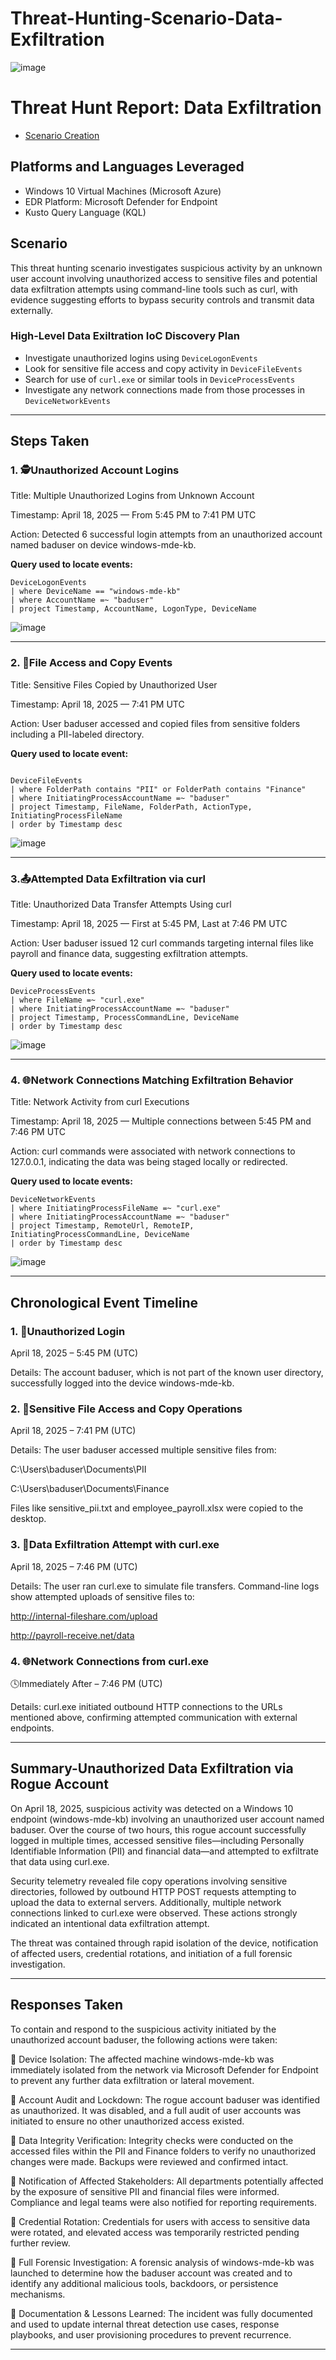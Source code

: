 # Threat-Hunting-Scenario-Data-Exfiltration
![image](https://github.com/user-attachments/assets/bb8cbb85-291f-47cd-a8c1-60cb788b7261)


# Threat Hunt Report: Data Exfiltration
- [Scenario Creation](https://github.com/KBrown233/Threat-Hunting-Scenario-Data-Exfiltration-Data/blob/main/Data%20Exfiltration%20Scenario%20Creation)

## Platforms and Languages Leveraged
- Windows 10 Virtual Machines (Microsoft Azure)
- EDR Platform: Microsoft Defender for Endpoint
- Kusto Query Language (KQL)


##  Scenario

This threat hunting scenario investigates suspicious activity by an unknown user account involving unauthorized access to sensitive files and potential data exfiltration attempts using command-line tools such as curl, with evidence suggesting efforts to bypass security controls and transmit data externally.

### High-Level Data Exiltration IoC Discovery Plan

- Investigate unauthorized logins using `DeviceLogonEvents`
- Look for sensitive file access and copy activity in `DeviceFileEvents`
- Search for use of `curl.exe` or similar tools in `DeviceProcessEvents`
- Investigate any network connections made from those processes in `DeviceNetworkEvents`

---

## Steps Taken

### 1. 🕵️Unauthorized Account Logins
Title: Multiple Unauthorized Logins from Unknown Account

Timestamp: April 18, 2025 — From 5:45 PM to 7:41 PM UTC

Action: Detected 6 successful login attempts from an unauthorized account named baduser on device windows-mde-kb.


**Query used to locate events:**

```kql
DeviceLogonEvents
| where DeviceName == "windows-mde-kb"
| where AccountName =~ "baduser"
| project Timestamp, AccountName, LogonType, DeviceName

```
![image](https://github.com/user-attachments/assets/042619bb-08fc-433f-895b-1987abf547c8)




---

### 2. 📁File Access and Copy Events
Title: Sensitive Files Copied by Unauthorized User

Timestamp: April 18, 2025 — 7:41 PM UTC

Action: User baduser accessed and copied files from sensitive folders including a PII-labeled directory.

**Query used to locate event:**

```kql

DeviceFileEvents
| where FolderPath contains "PII" or FolderPath contains "Finance"
| where InitiatingProcessAccountName =~ "baduser"
| project Timestamp, FileName, FolderPath, ActionType, InitiatingProcessFileName
| order by Timestamp desc

```
![image](https://github.com/user-attachments/assets/7cd09ae6-c2af-4028-b6d1-0a9a6acaf646)

>

---

### 3.📤Attempted Data Exfiltration via curl
Title: Unauthorized Data Transfer Attempts Using curl

Timestamp: April 18, 2025 — First at 5:45 PM, Last at 7:46 PM UTC

Action: User baduser issued 12 curl commands targeting internal files like payroll and finance data, suggesting exfiltration attempts.

**Query used to locate events:**

```kql
DeviceProcessEvents
| where FileName =~ "curl.exe"
| where InitiatingProcessAccountName =~ "baduser"
| project Timestamp, ProcessCommandLine, DeviceName
| order by Timestamp desc

```
![image](https://github.com/user-attachments/assets/6bf98e35-1762-4736-8bb1-ec0d13191385)

>

---

### 4. 🌐Network Connections Matching Exfiltration Behavior
Title: Network Activity from curl Executions

Timestamp: April 18, 2025 — Multiple connections between 5:45 PM and 7:46 PM UTC

Action: curl commands were associated with network connections to 127.0.0.1, indicating the data was being staged locally or redirected.

**Query used to locate events:**

```kql
DeviceNetworkEvents
| where InitiatingProcessFileName =~ "curl.exe"
| where InitiatingProcessAccountName =~ "baduser"
| project Timestamp, RemoteUrl, RemoteIP, InitiatingProcessCommandLine, DeviceName
| order by Timestamp desc

```
![image](https://github.com/user-attachments/assets/8f02a1e2-1d04-4c3f-80f9-3c32200b64c9)

>

---

## Chronological Event Timeline 

### 1. 🔐Unauthorized Login

April 18, 2025 – 5:45 PM (UTC)

Details: The account baduser, which is not part of the known user directory, successfully logged into the device windows-mde-kb.

### 2. 📂Sensitive File Access and Copy Operations

April 18, 2025 – 7:41 PM (UTC)

Details: The user baduser accessed multiple sensitive files from:

C:\Users\baduser\Documents\PII

C:\Users\baduser\Documents\Finance

Files like sensitive_pii.txt and employee_payroll.xlsx were copied to the desktop.

### 3. 🚨Data Exfiltration Attempt with curl.exe

April 18, 2025 – 7:46 PM (UTC)

Details: The user ran curl.exe to simulate file transfers. Command-line logs show attempted uploads of sensitive files to:

http://internal-fileshare.com/upload

http://payroll-receive.net/data

### 4. 🌐Network Connections from curl.exe 

🕓Immediately After – 7:46 PM (UTC)

Details: curl.exe initiated outbound HTTP connections to the URLs mentioned above, confirming attempted communication with external endpoints.




---

## Summary-Unauthorized Data Exfiltration via Rogue Account

On April 18, 2025, suspicious activity was detected on a Windows 10 endpoint (windows-mde-kb) involving an unauthorized user account named baduser. Over the course of two hours, this rogue account successfully logged in multiple times, accessed sensitive files—including Personally Identifiable Information (PII) and financial data—and attempted to exfiltrate that data using curl.exe.

Security telemetry revealed file copy operations involving sensitive directories, followed by outbound HTTP POST requests attempting to upload the data to external servers. Additionally, multiple network connections linked to curl.exe were observed. These actions strongly indicated an intentional data exfiltration attempt.

The threat was contained through rapid isolation of the device, notification of affected users, credential rotations, and initiation of a full forensic investigation.

---

## Responses Taken

To contain and respond to the suspicious activity initiated by the unauthorized account baduser, the following actions were taken:

🛑 Device Isolation:
The affected machine windows-mde-kb was immediately isolated from the network via Microsoft Defender for Endpoint to prevent any further data exfiltration or lateral movement.

🔐 Account Audit and Lockdown:
The rogue account baduser was identified as unauthorized. It was disabled, and a full audit of user accounts was initiated to ensure no other unauthorized access existed.

📁 Data Integrity Verification:
Integrity checks were conducted on the accessed files within the PII and Finance folders to verify no unauthorized changes were made. Backups were reviewed and confirmed intact.

📩 Notification of Affected Stakeholders:
All departments potentially affected by the exposure of sensitive PII and financial files were informed. Compliance and legal teams were also notified for reporting requirements.

🔄 Credential Rotation:
Credentials for users with access to sensitive data were rotated, and elevated access was temporarily restricted pending further review.

🧪 Full Forensic Investigation:
A forensic analysis of windows-mde-kb was launched to determine how the baduser account was created and to identify any additional malicious tools, backdoors, or persistence mechanisms.

📜 Documentation & Lessons Learned:
The incident was fully documented and used to update internal threat detection use cases, response playbooks, and user provisioning procedures to prevent recurrence.

---


